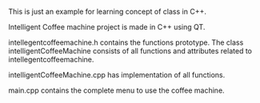This is just an example for learning concept of class in C++.

Intelligent Coffee machine project is made in C++ using QT.

intellegentcoffeemachine.h contains the functions prototype. The class intelligentCoffeeMachine consists of all 
functions and attributes related to intellegentcoffeemachine.

intelligentCoffeeMachine.cpp has implementation of all functions. 

main.cpp contains the complete menu to use the coffee machine.

